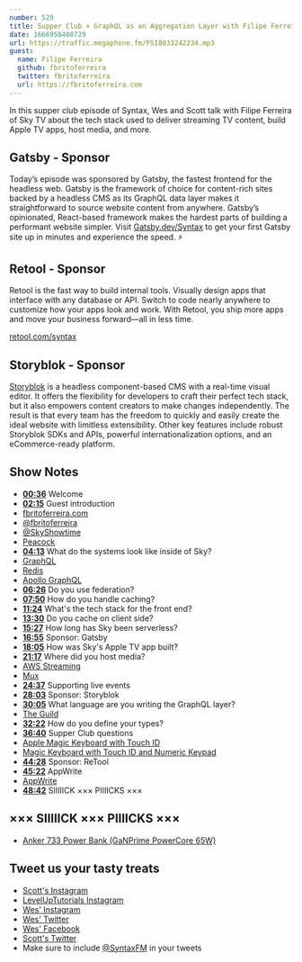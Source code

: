 ```yaml
---
number: 529
title: Supper Club × GraphQL as an Aggregation Layer with Filipe Ferreira of Sky TV
date: 1666958400729
url: https://traffic.megaphone.fm/FSI8033242234.mp3
guest:
  name: Filipe Ferreira
  github: fbritoferreira
  twitter: fbritoferreira
  url: https://fbritoferreira.com
---
```


In this supper club episode of Syntax, Wes and Scott talk with Filipe Ferreira of Sky TV about the tech stack used to deliver streaming TV content, build Apple TV apps, host media, and more.

## Gatsby - Sponsor

Today’s episode was sponsored by Gatsby, the fastest frontend for the headless web. Gatsby is the framework of choice for content-rich sites backed by a headless CMS as its GraphQL data layer makes it straightforward to source website content from anywhere. Gatsby’s opinionated, React-based framework makes the hardest parts of building a performant website simpler. Visit [Gatsby.dev/Syntax](https://gatsby.dev/Syntax) to get your first Gatsby site up in minutes and experience the speed. ⚡️

## Retool - Sponsor

Retool is the fast way to build internal tools. Visually design apps that interface with any database or API. Switch to code nearly anywhere to customize how your apps look and work. With Retool, you ship more apps and move your business forward—all in less time.

[retool.com/syntax](http://retool.com/syntax)

## Storyblok - Sponsor

[Storyblok](https://www.storyblok.com/?utm_source=syntaxfm&utm_medium=sponsor&utm_campaign=AWA_SPON_SFM_TRA&utm_content=syntaxfm-podcast) is a headless component-based CMS with a real-time visual editor. It offers the flexibility for developers to craft their perfect tech stack, but it also empowers content creators to make changes independently. The result is that every team has the freedom to quickly and easily create the ideal website with limitless extensibility. Other key features include robust Storyblok SDKs and APIs, powerful internationalization options, and an eCommerce-ready platform.

## Show Notes

* **[00:36](#t=00:36)** Welcome
* **[02:15](#t=02:15)** Guest introduction
* [fbritoferreira.com](https://fbritoferreira.com)
* [@fbritoferreira](https://twitter.com/fbritoferreira)
* [@SkyShowtime](https://mobile.twitter.com/SkyShowtime)
* [Peacock](https://mobile.twitter.com/peacock)
* **[04:13](#t=04:13)** What do the systems look like inside of Sky?
* [GraphQL](https://www.graphql.com)
* [Redis](https://redis.io)
* [Apollo GraphQL](https://www.apollographql.com)
* **[06:26](#t=06:26)** Do you use federation?
* **[07:50](#t=07:50)** How do you handle caching?
* **[11:24](#t=11:24)** What's the tech stack for the front end?
* **[13:30](#t=13:30)** Do you cache on client side?
* **[15:27](#t=15:27)** How long has Sky been serverless?
* **[16:55](#t=16:55)** Sponsor: Gatsby
* **[18:05](#t=18:05)** How was Sky's Apple TV app built?
* **[21:17](#t=21:17)** Where did you host media?
* [AWS Streaming](https://aws.amazon.com/media/direct-to-consumer-d2c-streaming/)
* [Mux](https://www.mux.com)
* **[24:37](#t=24:37)** Supporting live events
* **[28:03](#t=28:03)** Sponsor: Storyblok
* **[30:05](#t=30:05)** What language are you writing the GraphQL layer?
* [The Guild](https://www.the-guild.dev)
* **[32:22](#t=32:22)** How do you define your types?
* **[36:40](#t=36:40)** Supper Club questions
* [Apple Magic Keyboard with Touch ID](https://www.apple.com/shop/product/MK293LL/A/magic-keyboard-with-touch-id-for-mac-models-with-apple-silicon-us-english?fnode=882ee89d5200bd42d9dfdb18ea688d2284453eef35a10d6d1154de2d917c59e1edbd4796140e0decd50ffa8f8c4257d359a9c5370dd91b4fd7ff1ca816e69c2101a97e0e452c1844b6387e49a9dd84f9fd4a36eb78f0f95e050323fa7fd48182)
* [Magic Keyboard with Touch ID and Numeric Keypad](https://www.apple.com/shop/product/MMMR3LL/A/magic-keyboard-with-touch-id-and-numeric-keypad-for-mac-models-with-apple-silicon-us-english-black-keys?fnode=4c07059c2c01bc9ba2a54f0652c4be0b2d1ba2671c434806d779030bf9e5528ae9e36e718a6ebb1887cb752fbad06477606b200b4eefc2a66c894a24cc214c6c36485aae46d6632518a80da22efd54cbc2ed617c7fa8c6737af423fe6f3208d05f33e8df5aa6fbf8da0267b2be277c39)
* **[44:28](#t=44:28)** Sponsor: ReTool
* **[45:22](#t=45:22)** AppWrite
* [AppWrite](https://appwrite.io)
* **[48:42](#t=48:42)** SIIIIICK ××× PIIIICKS ×××

## ××× SIIIIICK ××× PIIIICKS ×××

* [Anker 733 Power Bank (GaNPrime PowerCore 65W)](https://www.anker.com/products/a1651?ref=ganprime_top_itemlist&variant=41974350250134)

## Tweet us your tasty treats

* [Scott's Instagram](https://www.instagram.com/stolinski/)
* [LevelUpTutorials Instagram](https://www.instagram.com/LevelUpTutorials/)
* [Wes' Instagram](https://www.instagram.com/wesbos/)
* [Wes' Twitter](https://twitter.com/wesbos)
* [Wes' Facebook](https://www.facebook.com/wesbos.developer)
* [Scott's Twitter](https://twitter.com/stolinski)
* Make sure to include [@SyntaxFM](https://twitter.com/SyntaxFM) in your tweets
